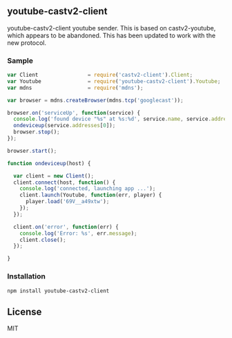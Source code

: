 ## youtube-castv2-client

youtube-castv2-client youtube sender. This is based on castv2-youtube, which appears to be abandoned.
This has been updated to work with the new protocol.

### Sample

```javascript
var Client                = require('castv2-client').Client;
var Youtube               = require('youtube-castv2-client').Youtube;
var mdns                  = require('mdns');

var browser = mdns.createBrowser(mdns.tcp('googlecast'));

browser.on('serviceUp', function(service) {
  console.log('found device "%s" at %s:%d', service.name, service.addresses[0], service.port);
  ondeviceup(service.addresses[0]);
  browser.stop();
});

browser.start();

function ondeviceup(host) {

  var client = new Client();
  client.connect(host, function() {
    console.log('connected, launching app ...');
    client.launch(Youtube, function(err, player) {
      player.load('69V__a49xtw');
    });
  });

  client.on('error', function(err) {
    console.log('Error: %s', err.message);
    client.close();
  });

}
```

### Installation

`npm install youtube-castv2-client`

## License
MIT
